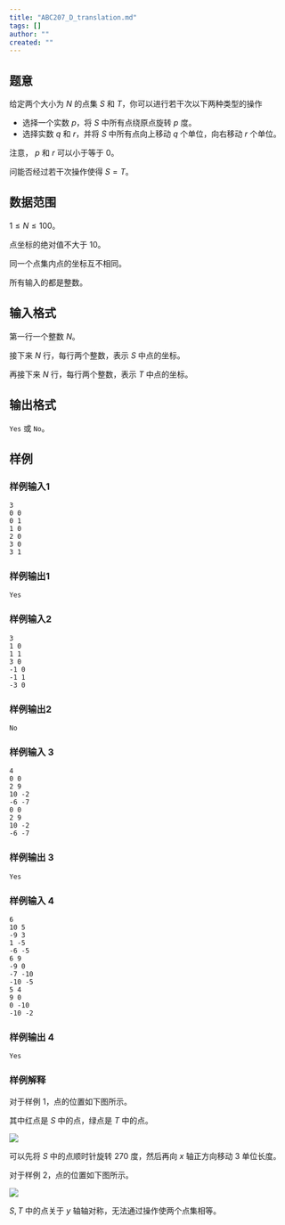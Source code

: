 ```yaml
---
title: "ABC207_D_translation.md"
tags: []
author: ""
created: ""
---
```


## 题意

给定两个大小为 $N$ 的点集 $S$ 和 $T$，你可以进行若干次以下两种类型的操作 

- 选择一个实数 $p$，将 $S$ 中所有点绕原点旋转 $p$ 度。
- 选择实数 $q$ 和 $r$，并将 $S$ 中所有点向上移动 $q$ 个单位，向右移动 $r$ 个单位。

注意， $p$ 和 $r$ 可以小于等于 $0$。       

问能否经过若干次操作使得 $S=T$。

## 数据范围

$1\le N\le 100$。

点坐标的绝对值不大于 $10$。

同一个点集内点的坐标互不相同。

所有输入的都是整数。  

## 输入格式

第一行一个整数 $N$。

接下来 $N$ 行，每行两个整数，表示 $S$ 中点的坐标。

再接下来 $N$ 行，每行两个整数，表示 $T$ 中点的坐标。

## 输出格式

`Yes` 或 `No`。

## 样例

### 样例输入1

```
3
0 0
0 1
1 0
2 0
3 0
3 1

```



### 样例输出1

```
Yes
```





### 样例输入2

```
3
1 0
1 1
3 0
-1 0
-1 1
-3 0
```



### 样例输出2

```
No
```

### 样例输入 3

```
4
0 0
2 9
10 -2
-6 -7
0 0
2 9
10 -2
-6 -7
```

### 样例输出 3

```
Yes
```

### 样例输入 4

```
6
10 5
-9 3
1 -5
-6 -5
6 9
-9 0
-7 -10
-10 -5
5 4
9 0
0 -10
-10 -2
```

### 样例输出 4

```
Yes
```



### 样例解释

对于样例 1，点的位置如下图所示。

其中红点是 $S$ 中的点，绿点是 $T$ 中的点。

![](https://img.atcoder.jp/ghi/39ad67d4e10490f509f252a1f0e4935b.png)



可以先将 $S$ 中的点顺时针旋转 $270$ 度，然后再向 $x$ 轴正方向移动 $3$ 单位长度。

对于样例 2，点的位置如下图所示。

![](https://img.atcoder.jp/ghi/02c4ca4a8329110dc131b37720283d2a.png)

$S,T$ 中的点关于 $y$ 轴轴对称，无法通过操作使两个点集相等。  

